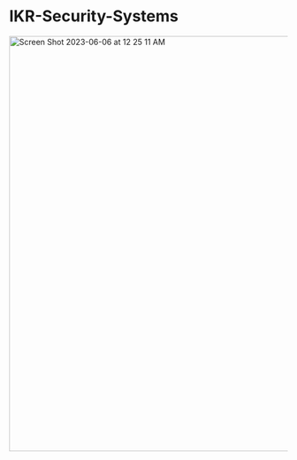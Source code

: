 # IKR-Security-Systems
<img width="751" alt="Screen Shot 2023-06-06 at 12 25 11 AM" src="https://github.com/kartikgulia/IKR-Security-Systems/assets/44033533/e7d14ade-2153-40de-a30d-3c5c530a65e2">
